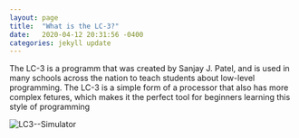 ```yaml
---
layout: page
title:  "What is the LC-3?"
date:   2020-04-12 20:31:56 -0400
categories: jekyll update
---
```

The LC-3 is a programm that was created by Sanjay J. Patel, and is used in many schools across the nation to teach students about low-level programming. The LC-3 is a simple form of a processor that also has more complex fetures, which makes it the perfect tool for beginners learning this style of programming

![LC3--Simulator](https://raw.githubusercontent.com/amr125133/imagesforwebsite/master/LC3sim.PNG)